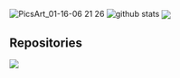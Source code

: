 ![PicsArt_01-16-06 21 26](https://user-images.githubusercontent.com/77507222/104790967-19eaf580-57c3-11eb-8df6-a1f29a8f5ecd.png)
![github stats](https://github-readme-stats.vercel.app/api?username=abdullahalemon2&show_icons=true&include_all_commits=true&theme=chartreuse-dark&cache_seconds=3200)
<img align="center" src="https://github-readme-stats.anuraghazra1.vercel.app/api/top-langs/?username=abdullahalemon2&layout=compact&theme=chartreuse-dark" />
## Repositories
<img align="center" src="https://github-readme-stats.anuraghazra1.vercel.app/api/pin/?username=abdullahalemon2&repo=termux-key&theme=chartreuse-dark" />
